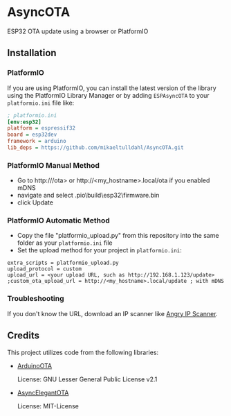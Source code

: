 # AsyncOTA
ESP32 OTA update using a browser or PlatformIO

## Installation

### PlatformIO
If you are using PlatformIO, you can install the latest version of the library using the PlatformIO Library Manager or by adding `ESPAsyncOTA` to your `platformio.ini` file like:
```ini
; platformio.ini
[env:esp32]
platform = espressif32
board = esp32dev
framework = arduino
lib_deps = https://github.com/mikaeltulldahl/AsyncOTA.git
```

### PlatformIO Manual Method
- Go to http://<your upload URL>/ota> or http://<my_hostname>.local/ota if you enabled mDNS
- navigate and select .pio\build\esp32\firmware.bin
- click Update

### PlatformIO Automatic Method

- Copy the file "platformio_upload.py" from this repository into the same folder as your `platformio.ini` file
- Set the upload method for your project in `platformio.ini`:

```
extra_scripts = platformio_upload.py
upload_protocol = custom
upload_url = <your upload URL, such as http://192.168.1.123/update>
;custom_ota_upload_url = http://<my_hostname>.local/update ; with mDNS
``` 

### Troubleshooting
If you don't know the URL, download an IP scanner like [Angry IP Scanner](https://angryip.org/).

## Credits

This project utilizes code from the following libraries:

- [ArduinoOTA](https://github.com/espressif/arduino-esp32/blob/master/libraries/ArduinoOTA/examples/OTAWebUpdater/OTAWebUpdater.ino)

  License: GNU Lesser General Public License v2.1

- [AsyncElegantOTA](https://github.com/ayushsharma82/AsyncElegantOTA/blob/master/platformio_upload.py)

  License: MIT-License